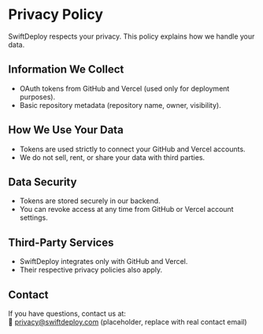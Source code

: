 # Privacy Policy

SwiftDeploy respects your privacy. This policy explains how we handle your data.

## Information We Collect
- OAuth tokens from GitHub and Vercel (used only for deployment purposes).
- Basic repository metadata (repository name, owner, visibility).

## How We Use Your Data
- Tokens are used strictly to connect your GitHub and Vercel accounts.
- We do not sell, rent, or share your data with third parties.

## Data Security
- Tokens are stored securely in our backend.
- You can revoke access at any time from GitHub or Vercel account settings.

## Third-Party Services
- SwiftDeploy integrates only with GitHub and Vercel.  
- Their respective privacy policies also apply.

## Contact
If you have questions, contact us at:  
📧 privacy@swiftdeploy.com (placeholder, replace with real contact email)
